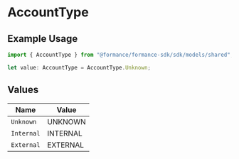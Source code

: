 # AccountType

## Example Usage

```typescript
import { AccountType } from "@formance/formance-sdk/sdk/models/shared";

let value: AccountType = AccountType.Unknown;
```

## Values

| Name       | Value      |
| ---------- | ---------- |
| `Unknown`  | UNKNOWN    |
| `Internal` | INTERNAL   |
| `External` | EXTERNAL   |